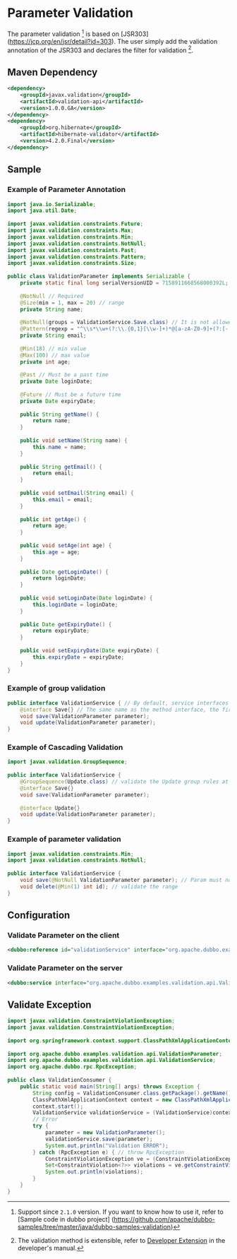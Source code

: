 # Parameter Validation

The parameter validation [^1] is based on [JSR303] (https://jcp.org/en/jsr/detail?id=303). The user simply add the validation annotation of the JSR303 and declares the filter for validation [^2].

## Maven Dependency

```xml
<dependency>
    <groupId>javax.validation</groupId>
    <artifactId>validation-api</artifactId>
    <version>1.0.0.GA</version>
</dependency>
<dependency>
    <groupId>org.hibernate</groupId>
    <artifactId>hibernate-validator</artifactId>
    <version>4.2.0.Final</version>
</dependency>
```

## Sample

### Example of Parameter Annotation

```java
import java.io.Serializable;
import java.util.Date;
 
import javax.validation.constraints.Future;
import javax.validation.constraints.Max;
import javax.validation.constraints.Min;
import javax.validation.constraints.NotNull;
import javax.validation.constraints.Past;
import javax.validation.constraints.Pattern;
import javax.validation.constraints.Size;
 
public class ValidationParameter implements Serializable {
    private static final long serialVersionUID = 7158911668568000392L;
 
    @NotNull // Required 
    @Size(min = 1, max = 20) // range
    private String name;
 
    @NotNull(groups = ValidationService.Save.class) // It is not allowed to be blank when saving. When it is updated, it is allowed to be blank, indicating that the field is not updated 
    @Pattern(regexp = "^\\s*\\w+(?:\\.{0,1}[\\w-]+)*@[a-zA-Z0-9]+(?:[-.][a-zA-Z0-9]+)*\\.[a-zA-Z]+\\s*$")
    private String email;
 
    @Min(18) // min value
    @Max(100) // max value
    private int age;
 
    @Past // Must be a past time
    private Date loginDate;
 
    @Future // Must be a future time
    private Date expiryDate;
 
    public String getName() {
        return name;
    }
 
    public void setName(String name) {
        this.name = name;
    }
 
    public String getEmail() {
        return email;
    }
 
    public void setEmail(String email) {
        this.email = email;
    }
 
    public int getAge() {
        return age;
    }
 
    public void setAge(int age) {
        this.age = age;
    }
 
    public Date getLoginDate() {
        return loginDate;
    }
 
    public void setLoginDate(Date loginDate) {
        this.loginDate = loginDate;
    }
 
    public Date getExpiryDate() {
        return expiryDate;
    }
 
    public void setExpiryDate(Date expiryDate) {
        this.expiryDate = expiryDate;
    }
}
```

### Example of group validation

```java
public interface ValidationService { // By default, service interfaces are used to differentiate authentication scenarios. For example：@NotNull(groups = ValidationService.class)   
    @interface Save{} // The same name as the method interface, the first letter capitalized, used to distinguish between authentication scene. For example：@NotNull(groups = ValidationService.Save.class)，option
    void save(ValidationParameter parameter);
    void update(ValidationParameter parameter);
}
```

### Example of Cascading Validation

```java
import javax.validation.GroupSequence;
 
public interface ValidationService {   
    @GroupSequence(Update.class) // validate the Update group rules at the same time
    @interface Save{}
    void save(ValidationParameter parameter);
 
    @interface Update{} 
    void update(ValidationParameter parameter);
}
```

### Example of parameter validation

```java
import javax.validation.constraints.Min;
import javax.validation.constraints.NotNull;
 
public interface ValidationService {
    void save(@NotNull ValidationParameter parameter); // Param must not be null
    void delete(@Min(1) int id); // validate the range
}
```

## Configuration

### Validate Parameter on the client

```xml
<dubbo:reference id="validationService" interface="org.apache.dubbo.examples.validation.api.ValidationService" validation="true" />
```

### Validate Parameter on the server

```xml
<dubbo:service interface="org.apache.dubbo.examples.validation.api.ValidationService" ref="validationService" validation="true" />
```

## Validate Exception 

```java
import javax.validation.ConstraintViolationException;
import javax.validation.ConstraintViolationException;
 
import org.springframework.context.support.ClassPathXmlApplicationContext;
 
import org.apache.dubbo.examples.validation.api.ValidationParameter;
import org.apache.dubbo.examples.validation.api.ValidationService;
import org.apache.dubbo.rpc.RpcException;
 
public class ValidationConsumer {   
    public static void main(String[] args) throws Exception {
        String config = ValidationConsumer.class.getPackage().getName().replace('.', '/') + "/validation-consumer.xml";
        ClassPathXmlApplicationContext context = new ClassPathXmlApplicationContext(config);
        context.start();
        ValidationService validationService = (ValidationService)context.getBean("validationService");
        // Error
        try {
            parameter = new ValidationParameter();
            validationService.save(parameter);
            System.out.println("Validation ERROR");
        } catch (RpcException e) { // throw RpcException
            ConstraintViolationException ve = (ConstraintViolationException) e.getCause(); // Inside a ConstraintViolationException
            Set<ConstraintViolation<?>> violations = ve.getConstraintViolations(); // You can get the collection of validation error details
            System.out.println(violations);
        }
    } 
}
```

[^1]: Support since `2.1.0` version. If you want to know how to use it, refer to  [Sample code in dubbo project] (https://github.com/apache/dubbo-samples/tree/master/java/dubbo-samples-validation)
[^2]: The validation method is extensible, refer to [Developer Extension](http://dubbo.apache.org/zh-cn/docs/dev/impls/validation.html) in the developer's manual.
